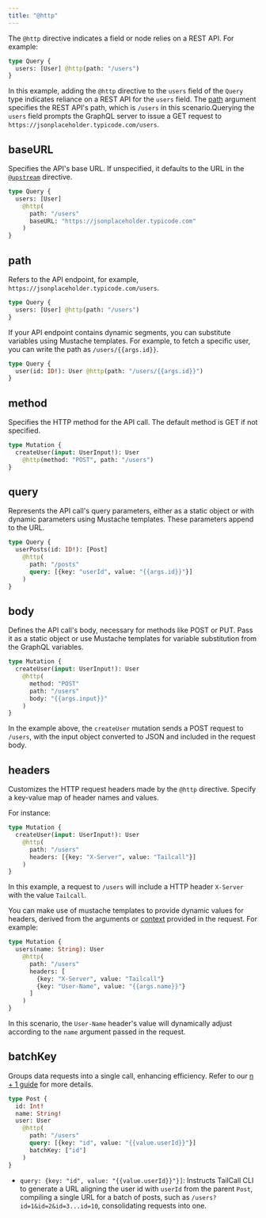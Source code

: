 ```yaml
---
title: "@http"
---
```


The `@http` directive indicates a field or node relies on a REST API. For example:

```graphql showLineNumbers
type Query {
  users: [User] @http(path: "/users")
}
```

In this example, adding the `@http` directive to the `users` field of the `Query` type indicates reliance on a REST API for the `users` field. The [path](#path) argument specifies the REST API's path, which is `/users` in this scenario.Querying the `users` field prompts the GraphQL server to issue a GET request to `https://jsonplaceholder.typicode.com/users`.

## baseURL

Specifies the API's base URL. If unspecified, it defaults to the URL in the [`@upstream`](./upstream.md) directive.

```graphql showLineNumbers
type Query {
  users: [User]
    @http(
      path: "/users"
      baseURL: "https://jsonplaceholder.typicode.com"
    )
}
```

## path

Refers to the API endpoint, for example, `https://jsonplaceholder.typicode.com/users`.

```graphql showLineNumbers
type Query {
  users: [User] @http(path: "/users")
}
```

If your API endpoint contains dynamic segments, you can substitute variables using Mustache templates. For example, to fetch a specific user, you can write the path as `/users/{{args.id}}`.

```graphql showLineNumbers
type Query {
  user(id: ID!): User @http(path: "/users/{{args.id}}")
}
```

## method

Specifies the HTTP method for the API call. The default method is GET if not specified.

```graphql showLineNumbers
type Mutation {
  createUser(input: UserInput!): User
    @http(method: "POST", path: "/users")
}
```

## query

Represents the API call's query parameters, either as a static object or with dynamic parameters using Mustache templates. These parameters append to the URL.

```graphql showLineNumbers
type Query {
  userPosts(id: ID!): [Post]
    @http(
      path: "/posts"
      query: [{key: "userId", value: "{{args.id}}"}]
    )
}
```

## body

Defines the API call's body, necessary for methods like POST or PUT. Pass it as a static object or use Mustache templates for variable substitution from the GraphQL variables.

```graphql showLineNumbers
type Mutation {
  createUser(input: UserInput!): User
    @http(
      method: "POST"
      path: "/users"
      body: "{{args.input}}"
    )
}
```

In the example above, the `createUser` mutation sends a POST request to `/users`, with the input object converted to JSON and included in the request body.

## headers

Customizes the HTTP request headers made by the `@http` directive. Specify a key-value map of header names and values.

For instance:

```graphql showLineNumbers
type Mutation {
  createUser(input: UserInput!): User
    @http(
      path: "/users"
      headers: [{key: "X-Server", value: "Tailcall"}]
    )
}
```

In this example, a request to `/users` will include a HTTP header `X-Server` with the value `Tailcall`.

You can make use of mustache templates to provide dynamic values for headers, derived from the arguments or [context] provided in the request. For example:

[context]: /docs/guides/context

```graphql showLineNumbers
type Mutation {
  users(name: String): User
    @http(
      path: "/users"
      headers: [
        {key: "X-Server", value: "Tailcall"}
        {key: "User-Name", value: "{{args.name}}"}
      ]
    )
}
```

In this scenario, the `User-Name` header's value will dynamically adjust according to the `name` argument passed in the request.

## batchKey

Groups data requests into a single call, enhancing efficiency. Refer to our [n + 1 guide](../guides/n+1.md) for more details.

```graphql showLineNumbers
type Post {
  id: Int!
  name: String!
  user: User
    @http(
      path: "/users"
      query: [{key: "id", value: "{{value.userId}}"}]
      batchKey: ["id"]
    )
}
```

- `query: {key: "id", value: "{{value.userId}}"}]`: Instructs TailCall CLI to generate a URL aligning the user id with `userId` from the parent `Post`, compiling a single URL for a batch of posts, such as `/users?id=1&id=2&id=3...id=10`, consolidating requests into one.
